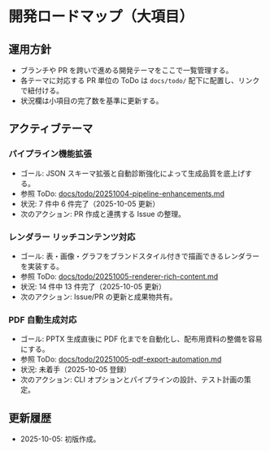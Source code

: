 # 開発ロードマップ（大項目）

## 運用方針
- ブランチや PR を跨いで進める開発テーマをここで一覧管理する。
- 各テーマに対応する PR 単位の ToDo は `docs/todo/` 配下に配置し、リンクで紐付ける。
- 状況欄は小項目の完了数を基準に更新する。

## アクティブテーマ

### パイプライン機能拡張
- ゴール: JSON スキーマ拡張と自動診断強化によって生成品質を底上げする。
- 参照 ToDo: [docs/todo/20251004-pipeline-enhancements.md](../todo/20251004-pipeline-enhancements.md)
- 状況: 7 件中 6 件完了（2025-10-05 更新）
- 次のアクション: PR 作成と連携する Issue の整理。

### レンダラー リッチコンテンツ対応
- ゴール: 表・画像・グラフをブランドスタイル付きで描画できるレンダラーを実装する。
- 参照 ToDo: [docs/todo/20251005-renderer-rich-content.md](../todo/20251005-renderer-rich-content.md)
- 状況: 14 件中 13 件完了（2025-10-05 更新）
- 次のアクション: Issue/PR の更新と成果物共有。

### PDF 自動生成対応
- ゴール: PPTX 生成直後に PDF 化までを自動化し、配布用資料の整備を容易にする。
- 参照 ToDo: [docs/todo/20251005-pdf-export-automation.md](../todo/20251005-pdf-export-automation.md)
- 状況: 未着手（2025-10-05 登録）
- 次のアクション: CLI オプションとパイプラインの設計、テスト計画の策定。

## 更新履歴
- 2025-10-05: 初版作成。
